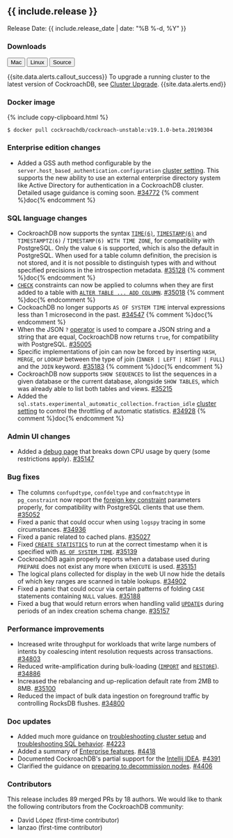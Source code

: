 <h2 id="{{ include.release | slugify }}">{{ include.release }}</h2>

Release Date: {{ include.release_date | date: "%B %-d, %Y" }}

<h3 id="v19-1-0-beta-20190304-downloads">Downloads</h3>

<div id="os-tabs" class="clearfix os-tabs_button-outline-primary">
    <a href="https://binaries.cockroachdb.com/cockroach-v19.1.0-beta.20190304.darwin-10.9-amd64.tgz"><button id="mac" data-eventcategory="mac-binary-release-notes">Mac</button></a>
    <a href="https://binaries.cockroachdb.com/cockroach-v19.1.0-beta.20190304.linux-amd64.tgz"><button id="linux" data-eventcategory="linux-binary-release-notes">Linux</button></a>
    <a href="https://binaries.cockroachdb.com/cockroach-v19.1.0-beta.20190304.src.tgz"><button id="source" data-eventcategory="source-release-notes">Source</button></a>
</div>

{{site.data.alerts.callout_success}}
To upgrade a running cluster to the latest version of CockroachDB, see [Cluster Upgrade](../v19.1/upgrade-cockroach-version.html).
{{site.data.alerts.end}}

<h3 id="v19-1-0-beta-20190304-docker-image">Docker image</h3>

{% include copy-clipboard.html %}
~~~shell
$ docker pull cockroachdb/cockroach-unstable:v19.1.0-beta.20190304
~~~

<h3 id="v19-1-0-beta-20190304-enterprise-edition-changes">Enterprise edition changes</h3>

- Added a GSS auth method configurable by the `server.host_based_authentication.configuration` [cluster setting](../v19.1/cluster-settings.html). This supports the new ability to use an external enterprise directory system like Active Directory for authentication in a CockroachDB cluster. Detailed usage guidance is coming soon. [#34772][#34772] {% comment %}doc{% endcomment %}

<h3 id="v19-1-0-beta-20190304-sql-language-changes">SQL language changes</h3>

- CockroachDB now supports the syntax [`TIME(6)`](../v19.1/time.html), [`TIMESTAMP(6)`](../v19.1/timestamp.html) and `TIMESTAMPTZ(6)` / `TIMESTAMP(6) WITH TIME ZONE`, for compatibility with PostgreSQL. Only the value `6` is supported, which is also the default in PostgreSQL. When used for a table column definition, the precision is not stored, and it is not possible to distinguish types with and without specified precisions in the introspection metadata. [#35128][#35128] {% comment %}doc{% endcomment %}
- [`CHECK`](../v19.1/check.html) constraints can now be applied to columns when they are first added to a table with [`ALTER TABLE ... ADD COLUMN`](../v19.1/add-column.html). [#35018][#35018] {% comment %}doc{% endcomment %}
- CockoachDB no longer supports `AS OF SYSTEM TIME` interval expressions less than 1 microsecond in the past. [#34547][#34547] {% comment %}doc{% endcomment %}
- When the JSON `?` [operator](../v19.1/functions-and-operators.html) is used to compare a JSON string and a string that are equal, CockroachDB now returns `true`, for compatibility with PostgreSQL. [#35005][#35005]
- Specific implementations of join can now be forced by inserting `HASH`, `MERGE`, or `LOOKUP` between the type of join (`INNER | LEFT | RIGHT | FULL`) and the `JOIN` keyword. [#35183][#35183] {% comment %}doc{% endcomment %}
- CockroachDB now supports `SHOW SEQUENCES` to list the sequences in a given database or the current database, alongside `SHOW TABLES`, which was already able to list both tables and views. [#35215][#35215]
- Added the `sql.stats.experimental_automatic_collection.fraction_idle` [cluster setting](../v19.1/cluster-settings.html) to control the throttling of automatic statistics. [#34928][#34928] {% comment %}doc{% endcomment %}

<h3 id="v19-1-0-beta-20190304-admin-ui-changes">Admin UI changes</h3>

- Added a [debug page](../v19.1/admin-ui-debug-pages.html) that breaks down CPU usage by query (some restrictions apply). [#35147][#35147]

<h3 id="v19-1-0-beta-20190304-bug-fixes">Bug fixes</h3>

- The columns `confupdtype`, `confdeltype` and `confmatchtype` in `pg_constraint` now report the [foreign key constraint](../v19.1/foreign-key.html) parameters properly, for compatibility with PostgreSQL clients that use them. [#35052][#35052]
- Fixed a panic that could occur when using `logspy` tracing in some circumstances. [#34936][#34936]
- Fixed a panic related to cached plans. [#35027][#35027]
- Fixed [`CREATE STATISTICS`](../v19.1/create-statistics.html) to run at the correct timestamp when it is specified with [`AS OF SYSTEM TIME`](../v19.1/as-of-system-time.html). [#35139][#35139]
- CockroachDB again properly reports when a database used during `PREPARE` does not exist any more when `EXECUTE` is used. [#35151][#35151]
- The logical plans collected for display in the web UI now hide the details of which key ranges are scanned in table lookups. [#34902][#34902]
- Fixed a panic that could occur via certain patterns of folding `CASE` statements containing `NULL` values. [#35188][#35188]
- Fixed a bug that would return errors when handling valid [`UPDATE`](../v19.1/update.html)s during periods of an index creation schema change. [#35157][#35157]

<h3 id="v19-1-0-beta-20190304-performance-improvements">Performance improvements</h3>

- Increased write throughput for workloads that write large numbers of intents by coalescing intent resolution requests across transactions. [#34803][#34803]
- Reduced write-amplification during bulk-loading ([`IMPORT`](../v19.1/import.html) and [`RESTORE`](../v19.1/restore.html)). [#34886][#34886]
- Increased the rebalancing and up-replication default rate from 2MB to 8MB. [#35100][#35100]
- Reduced the impact of bulk data ingestion on foreground traffic by controlling RocksDB flushes. [#34800][#34800]

<h3 id="v19-1-0-beta-20190304-doc-updates">Doc updates</h3>

- Added much more guidance on [troubleshooting cluster setup](../v19.1/cluster-setup-troubleshooting.html) and [troubleshooting SQL behavior](../v19.1/query-behavior-troubleshooting.html). [#4223](https://github.com/cockroachdb/docs/pull/4223)
- Added a summary of [Enterprise features](../v19.1/enterprise-licensing.html#enterprise-features). [#4418](https://github.com/cockroachdb/docs/pull/4418)
- Documented CockroachDB's partial support for the [Intellij IDEA](../v19.1/intellij-idea.html). [#4391](https://github.com/cockroachdb/docs/pull/4391)
- Clarified the guidance on [preparing to decommission nodes](../v19.1/remove-nodes.html). [#4406](https://github.com/cockroachdb/docs/pull/4406)

<div class="release-note-contributors" markdown="1">

<h3 id="v19-1-0-beta-20190304-contributors">Contributors</h3>

This release includes 89 merged PRs by 18 authors. We would like to thank the following contributors from the CockroachDB community:

- David López (first-time contributor)
- lanzao (first-time contributor)

</div>

[#34547]: https://github.com/cockroachdb/cockroach/pull/34547
[#34772]: https://github.com/cockroachdb/cockroach/pull/34772
[#34800]: https://github.com/cockroachdb/cockroach/pull/34800
[#34803]: https://github.com/cockroachdb/cockroach/pull/34803
[#34886]: https://github.com/cockroachdb/cockroach/pull/34886
[#34902]: https://github.com/cockroachdb/cockroach/pull/34902
[#34928]: https://github.com/cockroachdb/cockroach/pull/34928
[#34936]: https://github.com/cockroachdb/cockroach/pull/34936
[#35005]: https://github.com/cockroachdb/cockroach/pull/35005
[#35018]: https://github.com/cockroachdb/cockroach/pull/35018
[#35027]: https://github.com/cockroachdb/cockroach/pull/35027
[#35052]: https://github.com/cockroachdb/cockroach/pull/35052
[#35100]: https://github.com/cockroachdb/cockroach/pull/35100
[#35128]: https://github.com/cockroachdb/cockroach/pull/35128
[#35139]: https://github.com/cockroachdb/cockroach/pull/35139
[#35147]: https://github.com/cockroachdb/cockroach/pull/35147
[#35151]: https://github.com/cockroachdb/cockroach/pull/35151
[#35157]: https://github.com/cockroachdb/cockroach/pull/35157
[#35183]: https://github.com/cockroachdb/cockroach/pull/35183
[#35188]: https://github.com/cockroachdb/cockroach/pull/35188
[#35200]: https://github.com/cockroachdb/cockroach/pull/35200
[#35215]: https://github.com/cockroachdb/cockroach/pull/35215
